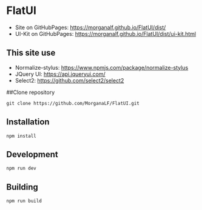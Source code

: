 # FlatUI
- Site on GitHubPages: https://morganalf.github.io/FlatUI/dist/
- UI-Kit on GitHubPages: https://morganalf.github.io/FlatUI/dist/ui-kit.html

## This site use
- Normalize-stylus: https://www.npmjs.com/package/normalize-stylus
- JQuery UI: https://api.jqueryui.com/
- Select2: https://github.com/select2/select2

##Clone repository
``` 
git clone https://github.com/MorganaLF/FlatUI.git
```

## Installation
``` 
npm install
```

## Development
``` 
npm run dev
```

## Building
``` 
npm run build
```